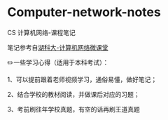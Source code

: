 # Computer-network-notes
CS 计算机网络-课程笔记  

笔记参考自[湖科大-计算机网络微课堂](https://www.bilibili.com/video/BV1c4411d7jb/?share_source=copy_web&vd_source=87a6a995f6875262bd82cc0e94ade7a6)

 
✏️一些学习心得（适用于本科考试）：  

1、可以提前跟着老师视频学习，通俗易懂，做好笔记；  

2、结合学校的教材阅读，并做课后对应的习题；  

3、考前刷往年学校真题，有空的话再刷王道真题
